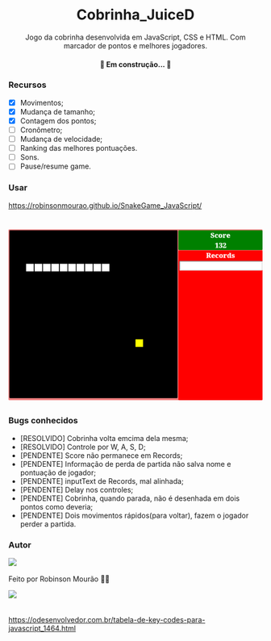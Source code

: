 <h1 align="center">Cobrinha_JuiceD</h1>

<p align="center">Jogo da cobrinha desenvolvida em JavaScript, CSS e HTML. Com marcador de pontos e melhores jogadores.</p>

<h4 align="center"> 
	🚧  Em construção...  🚧
</h4>

### Recursos
- [x] Movimentos;
- [x] Mudança de tamanho;
- [x] Contagem dos pontos;
- [ ] Cronômetro;
- [ ] Mudança de velocidade;
- [ ] Ranking das melhores pontuações.
- [ ] Sons.
- [ ] Pause/resume game.
### Usar

https://robinsonmourao.github.io/SnakeGame_JavaScript/

<h1 align="center">
  <img alt="Snake Game JuiceD" src="./snake print.png" />
</h1>

### Bugs conhecidos

- [RESOLVIDO] Cobrinha volta emcima dela mesma;
- [RESOLVIDO] Controle por W, A, S, D;
- [PENDENTE] Score não permanece em Records;
- [PENDENTE] Informação de perda de partida não salva nome e pontuação de jogador;
- [PENDENTE] inputText de Records, mal alinhada;
- [PENDENTE] Delay nos controles;
- [PENDENTE] Cobrinha, quando parada, não é desenhada em dois pontos como deveria;
- [PENDENTE] Dois movimentos rápidos(para voltar), fazem o jogador perder a partida.

### Autor

<img src="https://avatars.githubusercontent.com/u/49078615?s=400&u=83967b35f8d7a3216118751e37824359e85c2fc9&v=4.png" />

Feito por Robinson Mourão 👋🏽
<div>
  <a href = "mailto:bob.info.guaratiba@gmail.com"><img src="https://img.shields.io/badge/-Gmail-%23333?style=for-the-badge&logo=gmail&logoColor=white" target="_blank"></a> 
</div><br>

https://odesenvolvedor.com.br/tabela-de-key-codes-para-javascript_1464.html
